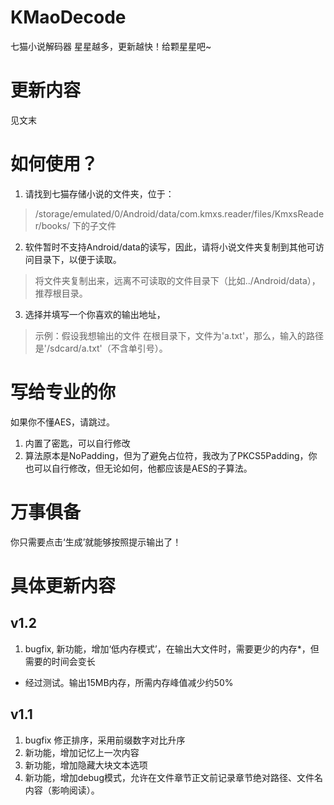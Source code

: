 # KMaoDecode
七猫小说解码器
星星越多，更新越快！给颗星星吧~

# 更新内容
见文末

# 如何使用？
1. 请找到七猫存储小说的文件夹，位于：
> /storage/emulated/0/Android/data/com.kmxs.reader/files/KmxsReader/books/
下的子文件
2. 软件暂时不支持Android/data的读写，因此，请将小说文件夹复制到其他可访问目录下，以便于读取。
> 将文件夹复制出来，远离不可读取的文件目录下（比如../Android/data），推荐根目录。
3. 选择并填写一个你喜欢的输出地址，
> 示例：假设我想输出的文件 在根目录下，文件为'a.txt'，那么，输入的路径是'/sdcard/a.txt'（不含单引号）。

# 写给专业的你
如果你不懂AES，请跳过。
1. 内置了密匙，可以自行修改
2. 算法原本是NoPadding，但为了避免占位符，我改为了PKCS5Padding，你也可以自行修改，但无论如何，他都应该是AES的子算法。

# 万事俱备
你只需要点击‘生成’就能够按照提示输出了！
# 具体更新内容
## v1.2
1. bugfix, 新功能，增加‘低内存模式’，在输出大文件时，需要更少的内存*，但需要的时间会变长
* 经过测试。输出15MB内存，所需内存峰值减少约50%
## v1.1
1. bugfix 修正排序，采用前缀数字对比升序
2. 新功能，增加记忆上一次内容
3. 新功能，增加隐藏大块文本选项
4. 新功能，增加debug模式，允许在文件章节正文前记录章节绝对路径、文件名内容（影响阅读）。

